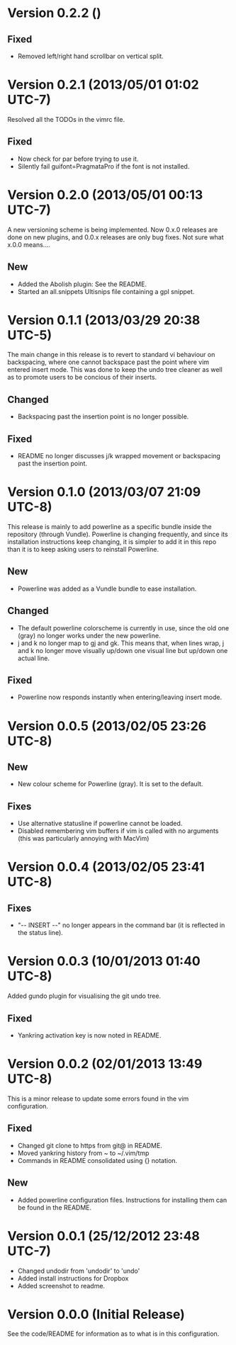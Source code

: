 Version 0.2.2 ()
======================================



Fixed
-----
- Removed left/right hand scrollbar on vertical split.


Version 0.2.1 (2013/05/01 01:02 UTC-7)
======================================

Resolved all the TODOs in the vimrc file.

Fixed
-----
- Now check for par before trying to use it.
- Silently fail guifont=PragmataPro if the font is not installed.


Version 0.2.0 (2013/05/01 00:13 UTC-7)
======================================

A new versioning scheme is being implemented. Now 0.x.0 releases are done
on new plugins, and 0.0.x releases are only bug fixes. Not sure what x.0.0
means....

New
---
- Added the Abolish plugin: See the README.
- Started an all.snippets Ultisnips file containing a gpl snippet.


Version 0.1.1 (2013/03/29 20:38 UTC-5)
======================================

The main change in this release is to revert to standard vi behaviour on
backspacing, where one cannot backspace past the point where vim entered
insert mode. This was done to keep the undo tree cleaner as well as to promote
users to be concious of their inserts.

Changed
-------
- Backspacing past the insertion point is no longer possible.

Fixed
-----
- README no longer discusses j/k wrapped movement or backspacing past the
  insertion point.

Version 0.1.0 (2013/03/07 21:09 UTC-8)
======================================

This release is mainly to add powerline as a specific bundle inside the
repository (through Vundle). Powerline is changing frequently, and since its
installation instructions keep changing, it is simpler to add it in this repo
than it is to keep asking users to reinstall Powerline.

New
---
- Powerline was added as a Vundle bundle to ease installation.

Changed
-------
- The default powerline colorscheme is currently in use, since the old one
  (gray) no longer works under the new powerline.
- j and k no longer map to gj and gk. This means that, when lines wrap, j and k
  no longer move visually up/down one visual line but up/down one actual line.

Fixed
-----
- Powerline now responds instantly when entering/leaving insert mode.


Version 0.0.5 (2013/02/05 23:26 UTC-8)
======================================

New
---
- New colour scheme for Powerline (gray). It is set to the default.

Fixes
-----
- Use alternative statusline if powerline cannot be loaded.
- Disabled remembering vim buffers if vim is called with no arguments (this was
  particularly annoying with MacVim)


Version 0.0.4 (2013/02/05 23:41 UTC-8)
======================================

Fixes
-----
- "-- INSERT --" no longer appears in the command bar (it is reflected
  in the status line).


Version 0.0.3 (10/01/2013 01:40 UTC-8)
======================================

Added gundo plugin for visualising the git undo tree.

Fixed
-----
- Yankring activation key is now noted in README.


Version 0.0.2 (02/01/2013 13:49 UTC-8)
======================================

This is a minor release to update some errors found in the vim configuration.

Fixed
-----
- Changed git clone to https from git@ in README.
- Moved yankring history from ~ to ~/.vim/tmp
- Commands in README consolidated using {} notation.

New
---
- Added powerline configuration files. Instructions for installing them can be
  found in the README.


Version 0.0.1 (25/12/2012 23:48 UTC-7)
======================================

- Changed undodir from 'undodir' to 'undo'
- Added install instructions for Dropbox
- Added screenshot to readme.


Version 0.0.0 (Initial Release)
===============================

See the code/README for information as to what is in this configuration.
